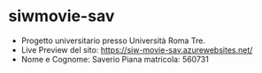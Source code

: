 # siwmovie-sav
- Progetto universitario presso Università Roma Tre.
- Live Preview del sito: https://siw-movie-sav.azurewebsites.net/
- Nome e Cognome: Saverio Piana 
matricola: 560731
